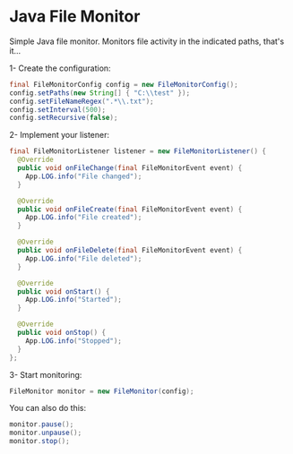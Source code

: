 # Java File Monitor
Simple Java file monitor.  Monitors file activity in the indicated paths, that's it...

1- Create the configuration:
```java
final FileMonitorConfig config = new FileMonitorConfig();
config.setPaths(new String[] { "C:\\test" });
config.setFileNameRegex(".*\\.txt");
config.setInterval(500);
config.setRecursive(false);
```

2- Implement your listener:
```java
final FileMonitorListener listener = new FileMonitorListener() {
  @Override
  public void onFileChange(final FileMonitorEvent event) {
    App.LOG.info("File changed");
  }

  @Override
  public void onFileCreate(final FileMonitorEvent event) {
    App.LOG.info("File created");
  }

  @Override
  public void onFileDelete(final FileMonitorEvent event) {
    App.LOG.info("File deleted");
  }

  @Override
  public void onStart() {
    App.LOG.info("Started");
  }

  @Override
  public void onStop() {
    App.LOG.info("Stopped");
  }
};
```

3- Start monitoring:
```java
FileMonitor monitor = new FileMonitor(config);
```

You can also do this:
```java
monitor.pause();
monitor.unpause();
monitor.stop();
```
